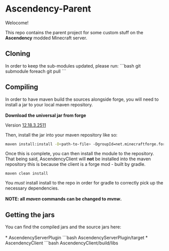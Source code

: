 # Ascendency-Parent

Welocome!

This repo contains the parent project for some custom stuff on the
<b>Ascendency</b> modded Minecraft server.

<h2>Cloning</h2>
In order to keep the sub-modules updated, please run:
```bash
git submodule foreach git pull
```
<h2>Compiling</h2>
In order to have maven build the sources alongside forge, you will need to install a jar to your local maven repository.
<br>
<br>
 <b>Download the universal jar from forge</b> 
 <p> Version 
 <a href= https://files.minecraftforge.net/maven/net/minecraftforge/forge/index_1.10.2.html> 
 12.18.3.2511 
 </a>
 </p>

 Then, install the jar into your maven repository like so:
 
 ```bash
 maven install:install -D<path-to-file> -DgroupId=net.minecraftforge.forge -DartifactId=MinecraftForge -Dversion=12.18.3.2511 -Dpackaging=jar
 ```

Once this is complete, you can then install the module to the repository.
<br>
That being said, AscendencyClient will <b>not</b> be installed into the maven repository
this is because the client is a forge mod - built by gradle.
<br>
```base
maven clean install
```
You <i>must</i> install install to the repo in order for gradle to correctly
pick up the necessary dependencies.
<br>
<br>
<b> NOTE: all <i>maven</i> commands can be changed to <i>mvnw</i>.</b>
<br>
<h2>Getting the jars</h2>
You can find the compiled jars and the source jars here:
<br>
<br>
* AscendencyServerPlugin
    ```bash
    AscendencyServerPlugin/target
* AscendencyClient
    ```bash
    AscendencyClient/build/libs
<br>
